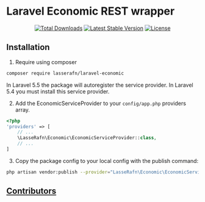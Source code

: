 # Laravel Economic REST wrapper

<p align="center"> 
<a href="https://packagist.org/packages/LasseRafn/laravel-economic"><img src="https://img.shields.io/packagist/dt/LasseRafn/laravel-economic.svg?style=flat-square" alt="Total Downloads"></a>
<a href="https://packagist.org/packages/LasseRafn/laravel-economic"><img src="https://img.shields.io/packagist/v/LasseRafn/laravel-economic.svg?style=flat-square" alt="Latest Stable Version"></a>
<a href="https://packagist.org/packages/LasseRafn/laravel-economic"><img src="https://img.shields.io/packagist/l/LasseRafn/laravel-economic.svg?style=flat-square" alt="License"></a>
</p>

## Installation

1. Require using composer

``` bash
composer require lasserafn/laravel-economic
```

In Laravel 5.5 the package will autoregister the service provider. In Laravel 5.4 you must install this service provider.

2. Add the EconomicServiceProvider to your `config/app.php` providers array.

``` php
<?php 
'providers' => [
    // ...
    \LasseRafn\Economic\EconomicServiceProvider::class,
    // ...
]
```

3. Copy the package config to your local config with the publish command: 

``` bash
php artisan vendor:publish --provider="LasseRafn\Economic\EconomicServiceProvider"
```

## [Contributors](https://github.com/LasseRafn/laravel-economic/graphs/contributors)
